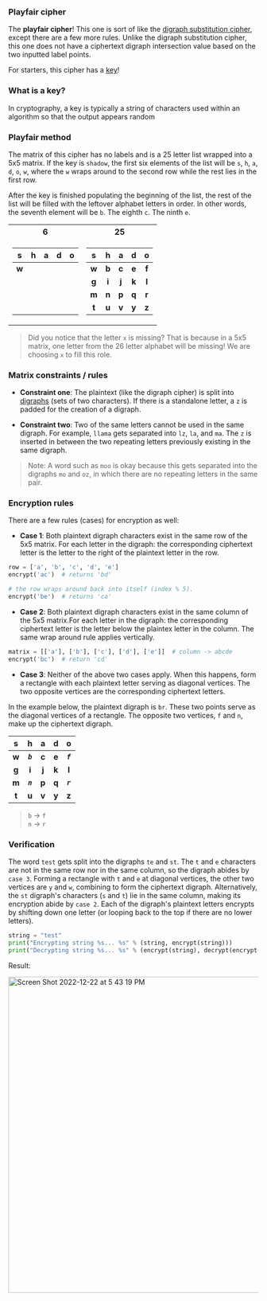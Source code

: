 ### Playfair cipher

The **playfair cipher**! This one is sort of like the [digraph substitution cipher](https://github.com/thondascully/cryptography/tree/master/digraph-substitution-cipher), except there are a few more rules. Unlike the digraph substitution cipher, this one does not have a ciphertext digraph intersection value based on the two inputted label points.

For starters, this cipher has a [key](https://en.wikipedia.org/wiki/Key_(cryptography))!

### What is a key?

In cryptography, a key is typically a string of characters used within an algorithm so that the output appears random

### Playfair method

The matrix of this cipher has no labels and is a 25 letter list wrapped into a 5x5 matrix. If the key is `shadow`, the first six elements of the list will be `s`, `h`, `a`, `d`, `o`, `w`, where the `w` wraps around to the second row while the rest lies in the first row.

After the key is finished populating the beginning of the list, the rest of the list will be filled with the leftover alphabet letters in order. In other words, the seventh element will be `b`. The eighth `c`. The ninth `e`.

<table>
<tr><th>6</th><th>25</th></tr>
<tr><td>

| s | h | a | d | o |
| :---: | :---: | :---: | :---: | :---: |
| **w** |   |   |   |   |
| ⠀ |   |   |   |   |
| ⠀ |   |   |   |   |
| ⠀ |   |   |   |   |

</td><td>

| s | h | a | d | o |
| :---: | :---: | :---: | :---: | :---: |
| **w** | **b** | **c** | **e** | **f** |
| **g** | **i** | **j** | **k** | **l** |
| **m**| **n** | **p** | **q** | **r** |
| **t** | **u** | **v** | **y** | **z** |

</td></tr>
</table>

> Did you notice that the letter `x` is missing? That is because in a 5x5 matrix, one letter from the 26 letter alphabet will be missing! We are choosing `x` to fill this role.

### Matrix constraints / rules

- **Constraint one**: The plaintext (like the digraph cipher) is split into [digraphs](https://en.wikipedia.org/wiki/Digraph) (sets of two characters). If there is a standalone letter, a `z` is padded for the creation of a digraph.

- **Constraint two**: Two of the same letters cannot be used in the same digraph. For example, `llama` gets separated into `lz`, `la`, and `ma`. The `z` is inserted in between the two repeating letters previously existing in the same digraph.

> Note: A word such as `moo` is okay because this gets separated into the digraphs `mo` and `oz`, in which there are no repeating letters in the same pair.

### Encryption rules

There are a few rules (cases) for encryption as well:

- **Case 1**: Both plaintext digraph characters exist in the same row of the 5x5 matrix. For each letter in the digraph: the corresponding ciphertext letter is the letter to the right of the plaintext letter in the row. 

```python 'ignore
row = ['a', 'b', 'c', 'd', 'e']
encrypt('ac')  # returns 'bd'

# the row wraps around back into itself (index % 5).
encrypt('be')  # returns 'ca'
```

- **Case 2**: Both plaintext digraph characters exist in the same column of the 5x5 matrix.For each letter in the digraph: the corresponding ciphertext letter is the letter below the plaintex letter in the column. The same wrap around rule applies vertically.

```python 'ignore
matrix = [['a'], ['b'], ['c'], ['d'], ['e']]  # column -> abcde
encrypt('bc')  # return 'cd'
```

- **Case 3**: Neither of the above two cases apply. When this happens, form a rectangle with each plaintext letter serving as diagonal vertices. The two opposite vertices are the corresponding ciphertext letters.

In the example below, the plaintext digraph is `br`. These two points serve as the diagonal vertices of a rectangle. The opposite two vertices, `f` and `n`, make up the ciphertext digraph.

| s | h | a | d | o |
| :---: | :---: | :---: | :---: | :---: |
| **w** | ***`b`*** | **c** | **e** | ***`f`*** |
| **g** | **i** | **j** | **k** | **l** |
| **m**| ***`n`*** | **p** | **q** | ***`r`*** |
| **t** | **u** | **v** | **y** | **z** |

> `b` -> `f`  
> `n` -> `r`  

### Verification

The word `test` gets split into the digraphs `te` and `st`. The `t` and `e` characters are not in the same row nor in the same column, so the digraph abides by `case 3`. Forming a rectangle with `t` and `e` at diagonal vertices, the other two vertices are `y` and `w`, combining to form the ciphertext digraph. Alternatively, the `st` digraph's characters (`s` and `t`) lie in the same column, making its encryption abide by `case 2`. Each of the digraph's plaintext letters encrypts by shifting down one letter (or looping back to the top if there are no lower letters). 

```python 'ignore
string = "test"
print("Encrypting string %s... %s" % (string, encrypt(string)))
print("Decrypting string %s... %s" % (encrypt(string), decrypt(encrypt(string))))
```

Result:

<img width="635" alt="Screen Shot 2022-12-22 at 5 43 19 PM" src="https://user-images.githubusercontent.com/114739901/209254193-7c3a1c6c-b3d9-43dd-857d-56d03902eefc.png">


